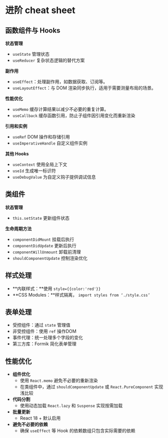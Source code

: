 # 进阶 cheat sheet

## **函数组件与 Hooks**

**状态管理**

- `useState` 管理状态
- `useReducer` 复杂状态逻辑的替代方案

**副作用**

- `useEffect`：处理副作用，如数据获取、订阅等。
- `useLayoutEffect`：与 DOM 渲染同步执行，适用于需要测量布局的场景。

**性能优化**

- `useMemo` 缓存计算结果以减少不必要的重复计算。
- `useCallback` 缓存函数引用，防止子组件因引用变化而重新渲染

**引用和实例**

- `useRef` DOM 操作和存储引用
- `useImperativeHandle` 自定义组件实例

**其他 Hooks**

- `useContext` 使用全局上下文
- `useId` 生成唯一标识符
- `useDebugValue` 为自定义钩子提供调试信息

## 类组件

**状态管理**

- `this.setState` 更新组件状态

**生命周期方法**

- `componentDidMount` 挂载后执行
- `componentDidUpdate` 更新后执行
- `componentWillUnmount` 卸载前清理
- `shouldComponentUpdate`  控制渲染优化

## 样式处理

- **内联样式：**使用 `style={{color:'red'}}`
- **CSS Modules：**样式隔离， `import styles from ‘./style.css’`

## 表单处理

- 受控组件：通过 `state` 管理值
- 非受控组件：使用 `ref` 操作DOM
- 事件代理：统一处理多个字段的变化
- 第三方库：Formik 简化表单管理

## 性能优化

- **组件优化**
    - 使用 `React.memo` 避免不必要的重新渲染
    - 在类组件中，通过 `shouldComponentUpdate` 或 `React.PureComponent` 实现浅比较
- **代码分割**
    - 使用动态加载 `React.lazy` 和 `Suspense` 实现按需加载
- **批量更新**
    - React 18 + 默认启用
- **避免不必要的依赖**
    - 确保 `useEffect` 等 Hook 的依赖数组只包含实际需要的依赖